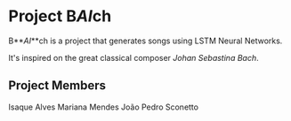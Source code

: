 # Project B***AI***ch

B**_AI_**ch is a project that generates songs using LSTM Neural Networks.

It's inspired on the great classical composer _Johan Sebastina Bach_.

## Project Members

Isaque Alves
Mariana Mendes
João Pedro Sconetto
